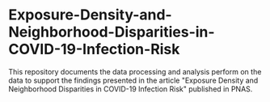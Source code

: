 # Exposure-Density-and-Neighborhood-Disparities-in-COVID-19-Infection-Risk
This repository documents the data processing and analysis perform on the data to support the findings presented in the article "Exposure Density and Neighborhood Disparities in COVID-19 Infection Risk" published in PNAS.
